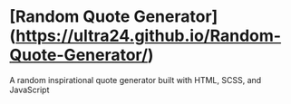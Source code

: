 # [Random Quote Generator] (https://ultra24.github.io/Random-Quote-Generator/)
A random inspirational quote generator built with HTML, SCSS, and JavaScript
